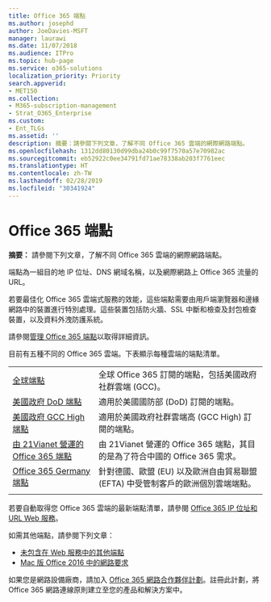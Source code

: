 ```yaml
---
title: Office 365 端點
ms.author: josephd
author: JoeDavies-MSFT
manager: laurawi
ms.date: 11/07/2018
ms.audience: ITPro
ms.topic: hub-page
ms.service: o365-solutions
localization_priority: Priority
search.appverid:
- MET150
ms.collection:
- M365-subscription-management
- Strat_O365_Enterprise
ms.custom:
- Ent_TLGs
ms.assetid: ''
description: 摘要：請參閱下列文章，了解不同 Office 365 雲端的網際網路端點。
ms.openlocfilehash: 1312dd80130d99dba24b0c99f7570a57e70982ac
ms.sourcegitcommit: eb52922c0ee34791fd71ae78338ab203f7761eec
ms.translationtype: HT
ms.contentlocale: zh-TW
ms.lasthandoff: 02/28/2019
ms.locfileid: "30341924"
---
```

# <a name="office-365-endpoints"></a>Office 365 端點

**摘要：** 請參閱下列文章，了解不同 Office 365 雲端的網際網路端點。
  
端點為一組目的地 IP 位址、DNS 網域名稱，以及網際網路上 Office 365 流量的 URL。 

若要最佳化 Office 365 雲端式服務的效能，這些端點需要由用戶端瀏覽器和邊緣網路中的裝置進行特別處理。這些裝置包括防火牆、SSL 中斷和檢查及封包檢查裝置，以及資料外洩防護系統。

請參閱[管理 Office 365 端點](managing-office-365-endpoints.md)以取得詳細資訊。

目前有五種不同的 Office 365 雲端。下表顯示每種雲端的端點清單。

|||
|:-------|:-----|
| [全球端點](urls-and-ip-address-ranges.md) | 全球 Office 365 訂閱的端點，包括美國政府社群雲端 (GCC)。 |
| [美國政府 DoD 端點](office-365-u-s-government-dod-endpoints.md) | 適用於美國國防部 (DoD) 訂閱的端點。 |
| [美國政府 GCC High 端點](office-365-u-s-government-gcc-high-endpoints.md) | 適用於美國政府社群雲端高 (GCC High) 訂閱的端點。 |
| [由 21Vianet 營運的 Office 365 端點](urls-and-ip-address-ranges-21vianet.md) | 由 21Vianet 營運的 Office 365 端點，其目的是為了符合中國的 Office 365 需求。 |
| [Office 365 Germany 端點](office-365-germany-endpoints.md) | 針對德國、歐盟 (EU) 以及歐洲自由貿易聯盟 (EFTA) 中受管制客戶的歐洲個別雲端端點。 |
|||

若要自動取得您 Office 365 雲端的最新端點清單，請參閱 [Office 365 IP 位址和 URL Web 服務](office-365-ip-web-service.md)。

如需其他端點，請參閱下列文章：

- [未包含在 Web 服務中的其他端點](additional-office365-ip-addresses-and-urls.md)
- [Mac 版 Office 2016 中的網路要求](network-requests-in-office-2016-for-mac.md)

如果您是網路設備廠商，請加入 [Office 365 網路合作夥伴計劃](office-365-networking-partner-program.md)。註冊此計劃，將 Office 365 網路連線原則建立至您的產品和解決方案中。 
